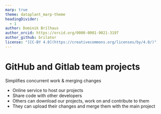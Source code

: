 ```yaml
---
marp: true
theme: dataplant_marp-theme
headingDivider: 
  - 1
author: Dominik Brilhaus
author_orcid: https://orcid.org/0000-0001-9021-3197
author_github: brilator
license: "[CC-BY 4.0](https://creativecommons.org/licenses/by/4.0/)"
---
```


# GitHub and Gitlab team projects

Simplifies concurrent work & merging changes
- Online service to host our projects
- Share code with other developers
- Others can download our projects, work on and contribute to them
- They can upload their changes and merge them with the main project

